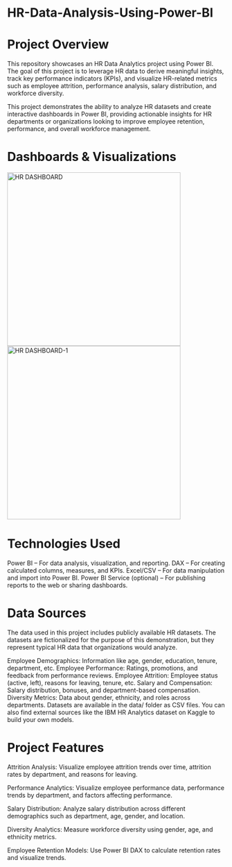 # HR-Data-Analysis-Using-Power-BI
# Project Overview

This repository showcases an HR Data Analytics project using Power BI. The goal of this project is to leverage HR data to derive meaningful insights, track key performance indicators (KPIs), and visualize HR-related metrics such as employee attrition, performance analysis, salary distribution, and workforce diversity.

This project demonstrates the ability to analyze HR datasets and create interactive dashboards in Power BI, providing actionable insights for HR departments or organizations looking to improve employee retention, performance, and overall workforce management.

# Dashboards & Visualizations

<img width="400" alt="HR DASHBOARD" src="https://github.com/user-attachments/assets/5c7bcfd8-22d3-4d78-9cf9-0b64e2f1418a" />

<img width="400" alt="HR DASHBOARD-1" src="https://github.com/user-attachments/assets/38b78455-f830-49f8-bf90-b7c80954115e" />


# Technologies Used

Power BI – For data analysis, visualization, and reporting.
DAX – For creating calculated columns, measures, and KPIs.
Excel/CSV – For data manipulation and import into Power BI.
Power BI Service (optional) – For publishing reports to the web or sharing dashboards.
# Data Sources

The data used in this project includes publicly available HR datasets. The datasets are fictionalized for the purpose of this demonstration, but they represent typical HR data that organizations would analyze.

Employee Demographics: Information like age, gender, education, tenure, department, etc.
Employee Performance: Ratings, promotions, and feedback from performance reviews.
Employee Attrition: Employee status (active, left), reasons for leaving, tenure, etc.
Salary and Compensation: Salary distribution, bonuses, and department-based compensation.
Diversity Metrics: Data about gender, ethnicity, and roles across departments.
Datasets are available in the data/ folder as CSV files. You can also find external sources like the IBM HR Analytics dataset on Kaggle to build your own models.

# Project Features

Attrition Analysis: Visualize employee attrition trends over time, attrition rates by department, and reasons for leaving.

Performance Analytics: Visualize employee performance data, performance trends by department, and factors affecting performance.

Salary Distribution: Analyze salary distribution across different demographics such as department, age, gender, and location.

Diversity Analytics: Measure workforce diversity using gender, age, and ethnicity metrics.


Employee Retention Models: Use Power BI DAX to calculate retention rates and visualize trends.






